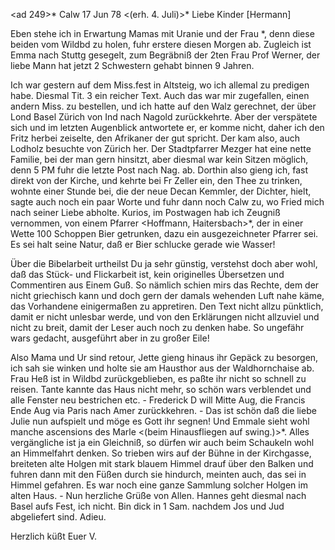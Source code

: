 <ad 249>* Calw 17 Jun 78
 <(erh. 4. Juli)>*
Liebe Kinder [Hermann]

Eben stehe ich in Erwartung Mamas mit Uranie und der Frau <Hess>*, denn diese beiden vom Wildbd zu holen, fuhr erstere diesen Morgen ab. Zugleich ist Emma nach Stuttg gesegelt, zum Begräbniß der 2ten Frau Prof Werner, der liebe Mann hat jetzt 2 Schwestern gehabt binnen 9 Jahren.

Ich war gestern auf dem Miss.fest in Altsteig, wo ich allemal zu predigen habe. Diesmal Tit. 3 ein reicher Text. Auch das war mir zugefallen, einen andern Miss. zu bestellen, und ich hatte auf den Walz gerechnet, der über Lond Basel Zürich von Ind nach Nagold zurückkehrte. Aber der verspätete sich und im letzten Augenblick antwortete er, er komme nicht, daher ich den Fritz herbei zeiselte, den Afrikaner der gut spricht. Der kam also, auch Lodholz besuchte von Zürich her. Der Stadtpfarrer Mezger hat eine nette Familie, bei der man gern hinsitzt, aber diesmal war kein Sitzen möglich, denn 5 PM fuhr die letzte Post nach Nag. ab. Dorthin also gieng ich, fast direkt von der Kirche, und kehrte bei Fr Zeller ein, den Thee zu trinken, wohnte einer Stunde bei, die der neue Decan Kemmler, der Dichter, hielt, sagte auch noch ein paar Worte und fuhr dann noch Calw zu, wo Fried mich nach seiner Liebe abholte. Kurios, im Postwagen hab ich Zeugniß vernommen, von einem Pfarrer <Hoffmann, Haitersbach>*, der in einer Wette 100 Schoppen Bier getrunken, dazu ein ausgezeichneter Pfarrer sei. Es sei halt seine Natur, daß er Bier schlucke gerade wie Wasser!

Über die Bibelarbeit urtheilst Du ja sehr günstig, verstehst doch aber wohl, daß das Stück- und Flickarbeit ist, kein originelles Übersetzen und Commentiren aus Einem Guß. So nämlich schien mirs das Rechte, dem der nicht griechisch kann und doch gern der damals wehenden Luft nahe käme, das Vorhandene einigermaßen zu appretiren. Den Text nicht allzu pünktlich, damit er nicht unlesbar werde, und von den Erklärungen nicht allzuviel und nicht zu breit, damit der Leser auch noch zu denken habe. So ungefähr wars gedacht, ausgeführt aber in zu großer Eile!

Also Mama und Ur sind retour, Jette gieng hinaus ihr Gepäck zu besorgen, ich sah sie winken und holte sie am Hausthor aus der Waldhornchaise ab. Frau Heß ist in Wildbd zurückgeblieben, es paßte ihr nicht so schnell zu reisen. Tante kannte das Haus nicht mehr, so schön wars verblendet und alle Fenster neu bestrichen etc. - Frederick D will Mitte Aug, die Francis Ende Aug via Paris nach Amer zurückkehren. - Das ist schön daß die liebe Julie nun aufspielt und möge es Gott ihr segnen! Und Emmale sieht wohl manche ascensions des Marle <(beim Hinausfliegen auf swing.)>*. Alles vergängliche ist ja ein Gleichniß, so dürfen wir auch beim Schaukeln wohl an Himmelfahrt denken. So trieben wirs auf der Bühne in der Kirchgasse, breiteten alte Holgen mit stark blauem Himmel drauf über den Balken und fuhren dann mit den Füßen durch sie hindurch, meinten auch, das sei in Himmel gefahren. Es war noch eine ganze Sammlung solcher Holgen im alten Haus. - Nun herzliche Grüße von Allen. Hannes geht diesmal nach Basel aufs Fest, ich nicht. Bin dick in 1 Sam. nachdem Jos und Jud abgeliefert sind. Adieu.

 Herzlich küßt Euer V.
